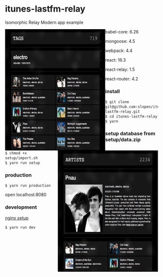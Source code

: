 # itunes-lastfm-relay

Isomorphic Relay Modern app example

<img src="/src/images/screenshot-01.png" align="left" height="400" width="330">

<img src="/src/images/screenshot-02.png" align="right" height="400" width="330">

* babel-core: 6.26

* mongoose: 4.5

* webpack: 4.4

* react: 16.3

* react-relay: 1.5

* react-router: 4.2

### install

```
$ git clone git@github.com:slopen/itunes-lastfm-relay.git
$ cd itunes-lastfm-relay
$ yarn

```

### setup database from setup/data.zip

```
$ chmod +x setup/import.sh
$ yarn run setup

```

### production

```
$ yarn run production
```

open localhost:8080

### development

[nginx setup](/nginx)

```
$ yarn run dev
```
